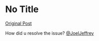 # No Title

[Original Post](https://discourse.onlinedegree.iitm.ac.in/t/164277/225)

<p>How did u resolve the issue?  <a class="mention" href="/u/joeljeffrey">@JoelJeffrey</a></p>